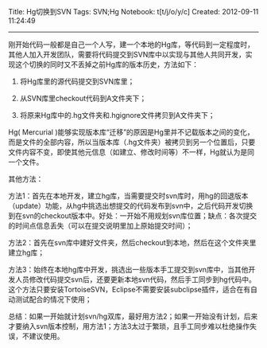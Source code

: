 Title: Hg切换到SVN
Tags: SVN;Hg
Notebook: t[t/j/o/y/c]
Created: 2012-09-11 11:24:49

------

刚开始代码一般都是自己一个人写，建一个本地的Hg库，等代码到一定程度时，其他人加入开发团队，需要将代码提交到SVN库中以实现与其他人共同开发，实现这个切换的同时又不丢掉之前Hg库的版本历史，方法如下：

1. 将Hg库里的源代码提交到SVN库里；

2. 从SVN库里checkout代码到A文件夹下；

3. 将原来Hg库中的.hg文件夹和.hgignore文件拷贝到A文件夹下；

Hg( Mercurial )能够实现版本库“迁移”的原因是Hg里并不记载版本之间的变化，而是文件的全部内容，所以当版本库（.hg文件夹）被拷贝到另一个位置后，只要文件内容不变，即使其他元信息（如建立、修改时间等）不一样，Hg就认为是同一个文件。

 

其他方法：

方法1：首先在本地开发，建立hg库，当需要提交时svn库时，用hg的回退版本（update）功能，从hg中挑选出想提交的代码发布到svn中，之后代码开发切换到在svn的checkout版本中。好处：一开始不用规划svn库位置；缺点：各次提交的时间点信息丢失（可以在提交说明里加上原始提交时间）； 
 
方法2：首先在svn库中建好文件夹，然后checkout到本地，然后在这个文件夹里建立hg库；

 

 方法3：始终在本地hg库中开发，挑选出一些版本手工提交到svn库中，当其他开发人员修改代码提交svn后，还要更新本地svn代码，然后手工同步到hg代码中。这个方法只要安装TortoiseSVN，Eclipse不需要安装subclipse插件，适合在有自动测试配合的情况下使用； 

 

 总结：如果一开始就计划svn/hg双库，最好用方法2；如果一开始没有计划，后来才要纳入svn版本控制，用方法1；方法3太过于繁琐，且手工同步难以杜绝操作失误，不建议使用。